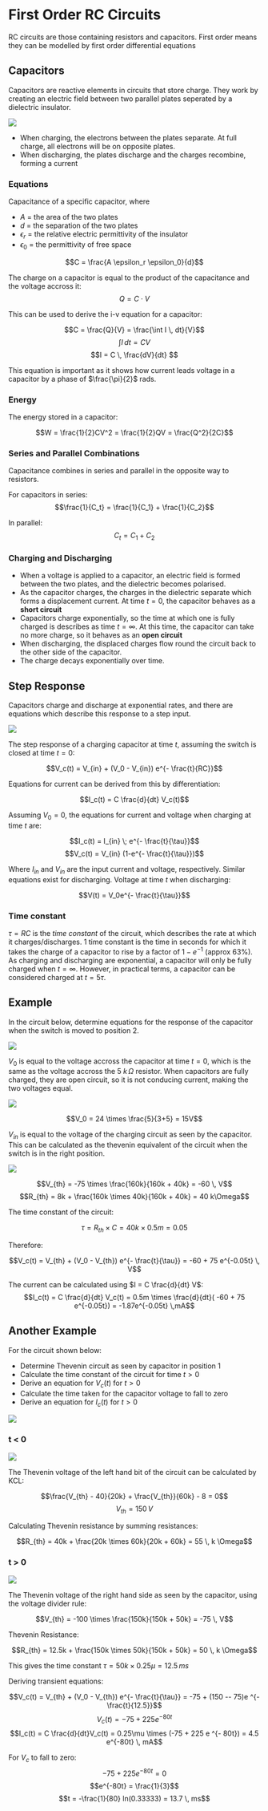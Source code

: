 # First Order RC Circuits

RC circuits are those containing resistors and capacitors. First order means they can be modelled by first order differential equations

## Capacitors

Capacitors are reactive elements in circuits that store charge. They work by creating an electric field between two parallel plates seperated by a dielectric insulator.

![](img/capacitor.png)

- When charging, the electrons between the plates separate. At full charge, all electrons will be on opposite plates.
- When discharging, the plates discharge and the charges recombine, forming a current

### Equations
Capacitance of a specific capacitor, where
- $A$ = the area of the two plates
- $d$ = the separation of the two plates
- $\epsilon_r$ = the relative electric permittivity of the insulator
- $\epsilon_0$ = the permittivity of free space

$$C = \frac{A \epsilon_r \epsilon_0}{d}$$

The charge on a capacitor is equal to the product of the capacitance and the voltage accross it:
$$Q = C \cdot V$$

This can be used to derive the i-v equation for a capacitor:

$$C = \frac{Q}{V} = \frac{\int I \, dt}{V}$$
$$\int I \, dt = CV$$
$$I = C \, \frac{dV}{dt} $$

This equation is important as it shows how current leads voltage in a capacitor by a phase of $\frac{\pi}{2}$ rads.

### Energy

The energy stored in a capacitor:

$$W = \frac{1}{2}CV^2 = \frac{1}{2}QV = \frac{Q^2}{2C}$$

### Series and Parallel Combinations

Capacitance combines in series and parallel in the opposite way to resistors.

For capacitors in series:
$$\frac{1}{C_t} = \frac{1}{C_1} + \frac{1}{C_2}$$

In parallel:
$$C_t = C_1 + C_2$$

### Charging and Discharging

- When a voltage is applied to a capacitor, an electric field is formed between the two plates, and the dielectric becomes polarised. 
- As the capacitor charges, the charges in the dielectric separate which forms a displacement current. At time $t=0$, the capacitor behaves as a **short circuit**
- Capacitors charge exponentially, so the time at which one is fully charged is describes as time $t=\infty$. At this time, the capacitor can take no more charge, so it behaves as an **open circuit**
- When discharging, the displaced charges flow round the circuit back to the other side of the capacitor.
- The charge decays exponentially over time. 

## Step Response

Capacitors charge and discharge at exponential rates, and there are equations which describe this response to a step input.

![](./img/cap-circuit.png)

The step response of a charging capacitor at time $t$, assuming the switch is closed at time $t=0$:

$$V_c(t) = V_{in} + (V_0 - V_{in}) e^{- \frac{t}{RC}}$$

Equations for current can be derived from this by differentiation:

$$I_c(t) = C \frac{d}{dt} V_c(t)$$

Assuming $V_0 = 0$, the equations for current and voltage when charging at time $t$ are:

$$I_c(t) = I_{in} \; e^{- \frac{t}{\tau}}$$
$$V_c(t) = V_{in} (1-e^{- \frac{t}{\tau}})$$

Where $I_{in}$ and $V_{in}$ are the input current and voltage, respectively. Similar equations exist for discharging. Voltage at time $t$ when discharging:

$$V(t) = V_0e^{- \frac{t}{\tau}}$$

### Time constant

$\tau = RC$ is the *time constant* of the circuit, which describes the rate at which it charges/discharges. 1 time constant is the time in seconds for which it takes the charge of a capacitor to rise by a factor of $1- e^{-1}$ (approx 63%). As charging and discharging are exponential, a capacitor will only be fully charged when $t=\infty$. However, in practical terms, a capacitor can be considered charged at $t = 5\tau$.

## Example
In the circuit below, determine equations for the response of the capacitor when the switch is moved to position 2.

![](./img/rc-ex-1.png)

$V_0$ is equal to the voltage accross the capacitor at time $t=0$, which is the same as the voltage accross the 5 $k\, \Omega$ resistor. When capacitors are fully charged, they are open circuit, so it is not conducing current, making the two voltages equal. 

![](./img/rc-ex-1.1.png)

$$V_0 = 24 \times \frac{5}{3+5} = 15V$$

$V_{in}$ is equal to the voltage of the charging circuit as seen by the capacitor. This can be calculated as the thevenin equivalent of the circuit when the switch is in the right position. 

![](./img/rc-ex-1.2.png)

$$V_{th} = -75 \times \frac{160k}{160k + 40k} = -60 \, V$$
$$R_{th} = 8k + \frac{160k \times 40k}{160k + 40k} = 40 k\Omega$$  

The time constant of the circuit:

$$\tau = R_{th} \times C = 40k \times 0.5m = 0.05$$

Therefore:

$$V_c(t) = V_{th} + (V_0 - V_{th}) e^{- \frac{t}{\tau}} = -60 + 75 e^{-0.05t} \, V$$

The current can be calculated using $I = C \frac{d}{dt} V$:
$$I_c(t) = C \frac{d}{dt} V_c(t) = 0.5m \times \frac{d}{dt}( -60 + 75 e^{-0.05t}) = -1.87e^{-0.05t} \,mA$$

## Another Example
For the circuit shown below:
- Determine Thevenin circuit as seen by capacitor in position 1
- Calculate the time constant of the circuit for time $t > 0$
- Derive an equation for $V_c(t)$ for $t > 0$
- Calculate the time taken for the capacitor voltage to fall to zero
- Derive an equation for $I_c(t)$ for $t > 0$ 

![](./img/rc-ex-2.png)

###  t < 0 

![](./img/rc-ex2.1.png)

The Thevenin voltage of the left hand bit of the circuit can be calculated by KCL:


$$\frac{V_{th} - 40}{20k} + \frac{V_{th}}{60k} - 8 = 0$$
$$V_{th} = 150 \, V $$

Calculating Thevenin resistance by summing resistances:

$$R_{th} = 40k + \frac{20k \times 60k}{20k + 60k} = 55 \, k \Omega$$

### t > 0

![](./img/rc-ex2.2.png.png)

The Thevenin voltage of the right hand side as seen by the capacitor, using the voltage divider rule:

$$V_{th} = -100 \times \frac{150k}{150k + 50k} = -75 \, V$$

Thevenin Resistance:

$$R_{th} = 12.5k + \frac{150k \times 50k}{150k + 50k} = 50 \, k \Omega$$

This gives the time constant $\tau = 50k \times 0.25\mu = 12.5 \, ms$

Deriving transient equations:

$$V_c(t) = V_{th} + (V_0 - V_{th}) e^{- \frac{t}{\tau}} = -75 + (150 -- 75)e ^{- \frac{t}{12.5}}$$
$$V_c(t) = -75 + 225 e ^{- 80t}$$
$$I_c(t) = C \frac{d}{dt}V_c(t) = 0.25\mu \times (-75 + 225 e ^{- 80t}) = 4.5 e^{-80t} \, mA$$

For $V_c$ to fall to zero:
$$ -75 + 225 e ^{- 80t} = 0$$
$$e^{-80t} = \frac{1}{3}$$
$$t = -\frac{1}{80} ln(0.33333) = 13.7 \, ms$$
